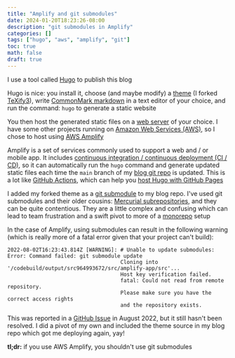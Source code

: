 ```yaml
---
title: "Amplify and git submodules"
date: 2024-01-20T18:23:26-08:00
description: "git submodules in Amplify"
categories: []
tags: ["hugo", "aws", "amplify", "git"]
toc: true
math: false
draft: true
---
```

I use a tool called [Hugo](https://gohugo.io) to publish this blog

Hugo is nice: you install it, choose (and maybe modify) a [theme](https://themes.gohugo.io) (I forked [TeXify3](https://github.com/ngregorich/hugo-texify3)), write [CommonMark markdown](https://spec.commonmark.org/current/) in a text editor of your choice, and run the command: `hugo` to generate a static website

You then host the generated static files on a [web server](https://gohugo.io/categories/hosting-and-deployment/) of your choice. I have some other projects running on [Amazon Web Services (AWS)](https://aws.amazon.com/), so I chose to host using [AWS Amplify](https://aws.amazon.com/amplify/)

Amplify is a set of services commonly used to support a web and / or mobile app. It includes [continuous integration / continuous deployment (CI / CD)](https://en.wikipedia.org/wiki/CI/CD), so it can automatically run the `hugo` command and generate updated static files each time the `main` branch of my [blog git repo](https://github.com/ngregorich/nickgregorich.com) is updated. This is a lot like [GitHub Actions](https://github.com/features/actions), which can help you [host Hugo with GitHub Pages](https://gohugo.io/hosting-and-deployment/hosting-on-github/)

I added my forked theme as a [git submodule](https://git-scm.com/book/en/v2/Git-Tools-Submodules) to my blog repo. I've used git submodules and their older cousins: [Mercurial subrepositories](https://wiki.mercurial-scm.org/Subrepository), and they can be quite contentious. They are a little complex and confusing which can lead to team frustration and a swift pivot to more of a [monorepo](https://en.wikipedia.org/wiki/Monorepo) setup

In the case of Amplify, using submodules can result in the following warning (which is really more of a fatal error given that your project can't build):
```
2022-08-02T16:23:43.814Z [WARNING]: # Unable to update submodules: Error: Command failed: git submodule update
                                    Cloning into '/codebuild/output/src964993672/src/amplify-app/src'...
                                    Host key verification failed.
                                    fatal: Could not read from remote repository.
                                    Please make sure you have the correct access rights
                                    and the repository exists.
```
This was reported in a [GitHub Issue](https://github.com/aws-amplify/amplify-hosting/issues/2904) in August 2022, but it still hasn't been resolved. I did a pivot of my own and included the theme source in my blog repo which got me deploying again, yay!

**tl;dr:** if you use AWS Amplify, you shouldn't use git submodules

